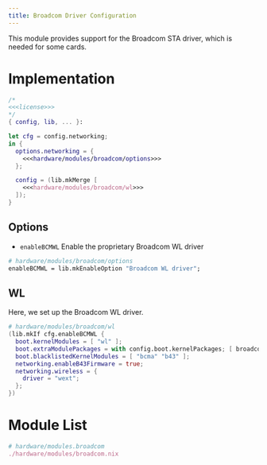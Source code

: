 ```yaml
---
title: Broadcom Driver Configuration
---
```


This module provides support for the Broadcom STA driver, which is needed for some cards.

# Implementation
```nix hardware/modules/broadcom.nix
/*
<<<license>>>
*/
{ config, lib, ... }:

let cfg = config.networking;
in {
  options.networking = {
    <<<hardware/modules/broadcom/options>>>
  };

  config = (lib.mkMerge [
    <<<hardware/modules/broadcom/wl>>>
  ]);
}
```

## Options
- `enableBCMWL` Enable the proprietary Broadcom WL driver

```nix "hardware/modules/broadcom/options"
# hardware/modules/broadcom/options
enableBCMWL = lib.mkEnableOption "Broadcom WL driver";
```

## WL
Here, we set up the Broadcom WL driver.
```nix "hardware/modules/broadcom/wl"
# hardware/modules/broadcom/wl
(lib.mkIf cfg.enableBCMWL {
  boot.kernelModules = [ "wl" ];
  boot.extraModulePackages = with config.boot.kernelPackages; [ broadcom_sta ];
  boot.blacklistedKernelModules = [ "bcma" "b43" ];
  networking.enableB43Firmware = true;
  networking.wireless = {
    driver = "wext";
  };
})
```

# Module List
```nix "hardware/modules" +=
# hardware/modules.broadcom
./hardware/modules/broadcom.nix
```
